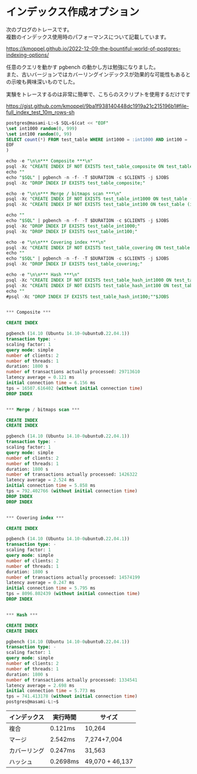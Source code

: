 # インデックス作成オプション

次のブログのトレースです。  
複数のインデックス使用時のパフォーマンスについて記載しています。

https://kmoppel.github.io/2022-12-09-the-bountiful-world-of-postgres-indexing-options/

任意のクエリを動かす pgbench の動かし方は勉強になりました。  
また、古いバージョンではカバーリングインデックスが効果的な可能性もあるとの示唆も興味深いものでした。

実験をトレースするのは非常に簡単で、こちらのスクリプトを使用するだけです

https://gist.github.com/kmoppel/9ba1f938140448dc1919a21c215196b1#file-full_index_test_10m_rows-sh

```sql
postgres@masami-L:~$ SQL=$(cat << "EOF"
\set int1000 random(0, 999)
\set int100 random(0, 99)
SELECT count(*) FROM test_table WHERE int1000 = :int1000 AND int100 = :int100;
EOF
)

echo -e "\n\n*** Composite ***\n"
psql -Xc "CREATE INDEX IF NOT EXISTS test_table_composite ON test_table (int1000, int100);"
echo ""
echo "$SQL" | pgbench -n -f- -T $DURATION -c $CLIENTS -j $JOBS
psql -Xc "DROP INDEX IF EXISTS test_table_composite;"

echo -e "\n\n*** Merge / bitmaps scan ***\n"
psql -Xc "CREATE INDEX IF NOT EXISTS test_table_int1000 ON test_table (int1000);"
psql -Xc "CREATE INDEX IF NOT EXISTS test_table_int100 ON test_table (int100);"

echo ""
echo "$SQL" | pgbench -n -f- -T $DURATION -c $CLIENTS -j $JOBS
psql -Xc "DROP INDEX IF EXISTS test_table_int1000;"
psql -Xc "DROP INDEX IF EXISTS test_table_int100;"

echo -e "\n\n*** Covering index ***\n"
psql -Xc "CREATE INDEX IF NOT EXISTS test_table_covering ON test_table (int1000) INCLUDE (int100);"
echo ""
echo "$SQL" | pgbench -n -f- -T $DURATION -c $CLIENTS -j $JOBS
psql -Xc "DROP INDEX IF EXISTS test_table_covering;"

echo -e "\n\n*** Hash ***\n"
psql -Xc "CREATE INDEX IF NOT EXISTS test_table_hash_int1000 ON test_table USING hash (int1000);"
psql -Xc "CREATE INDEX IF NOT EXISTS test_table_hash_int100 ON test_table USING hash(int100);"
echo ""
#psql -Xc "DROP INDEX IF EXISTS test_table_hash_int100;""$JOBS


*** Composite ***

CREATE INDEX

pgbench (14.10 (Ubuntu 14.10-0ubuntu0.22.04.1))
transaction type: -
scaling factor: 1
query mode: simple
number of clients: 2
number of threads: 1
duration: 1800 s
number of transactions actually processed: 29713610
latency average = 0.121 ms
initial connection time = 6.156 ms
tps = 16507.616402 (without initial connection time)
DROP INDEX


*** Merge / bitmaps scan ***

CREATE INDEX
CREATE INDEX

pgbench (14.10 (Ubuntu 14.10-0ubuntu0.22.04.1))
transaction type: -
scaling factor: 1
query mode: simple
number of clients: 2
number of threads: 1
duration: 1800 s
number of transactions actually processed: 1426322
latency average = 2.524 ms
initial connection time = 5.858 ms
tps = 792.402766 (without initial connection time)
DROP INDEX
DROP INDEX


*** Covering index ***

CREATE INDEX

pgbench (14.10 (Ubuntu 14.10-0ubuntu0.22.04.1))
transaction type: -
scaling factor: 1
query mode: simple
number of clients: 2
number of threads: 1
duration: 1800 s
number of transactions actually processed: 14574199
latency average = 0.247 ms
initial connection time = 5.795 ms
tps = 8096.802439 (without initial connection time)
DROP INDEX


*** Hash ***

CREATE INDEX
CREATE INDEX

pgbench (14.10 (Ubuntu 14.10-0ubuntu0.22.04.1))
transaction type: -
scaling factor: 1
query mode: simple
number of clients: 2
number of threads: 1
duration: 1800 s
number of transactions actually processed: 1334541
latency average = 2.698 ms
initial connection time = 5.773 ms
tps = 741.413178 (without initial connection time)
postgres@masami-L:~$
```

| インデックス | 実行時間 | サイズ          |
| ------------ | -------- | --------------- |
| 複合         | 0.121ms  | 10,264          |
| マージ       | 2.542ms  | 7,274+7,004     |
| カバーリング | 0.247ms  | 31,563          |
| ハッシュ     | 0.2698ms | 49,070 + 46,137 |
